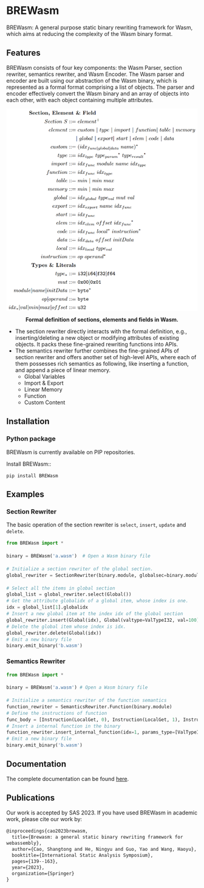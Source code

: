 ﻿# BREWasm

BREWasm: A general purpose static binary rewriting framework for Wasm, which aims at reducing the complexity of the Wasm
binary format.

## Features

BREWasm consists of four key components: the Wasm Parser, section rewriter, semantics rewriter, and Wasm Encoder. The
Wasm parser and encoder are built using our abstraction of the Wasm binary, which is represented as a formal format
comprising a list of objects. The parser and encoder effectively convert the Wasm binary and an array of objects into
each other, with each object containing multiple attributes.

<div align=center>
<img src="doc/Definition.png" width="600">
  <div style="margin-top: 10px; margin-bottom: 10px">
    <b>Formal definition of sections, elements and fields in Wasm.</b>
  </div>
</div>  

- The section rewriter directly interacts with the formal definition, e.g., inserting/deleting a new object or modifying
  attributes of existing objects. It packs these fine-grained rewriting functions into APIs.
- The semantics rewriter further combines the fine-grained APIs of section rewriter and offers another set of high-level
  APIs, where each of them possesses rich semantics as following, like inserting a function, and append a piece of
  linear memory.
    - Global Variables
    - Import & Export
    - Linear Memory
    - Function
    - Custom Content

## Installation

### Python package

BREWasm is currently available on PIP repositories.

Install BREWasm::

```
pip install BREWasm
```


## Examples

### Section Rewriter

The basic operation of the section rewriter is `select`, `insert`, `update` and `delete`.

```python
from BREWasm import *

binary = BREWasm('a.wasm')  # Open a Wasm binary file

# Initialize a section rewriter of the global section. 
global_rewriter = SectionRewriter(binary.module, globalsec=binary.module.global_sec)

# Select all the items in global section
global_list = global_rewriter.select(Global())
# Get the attribute globalidx of a global item, whose index is one.
idx = global_list[1].globalidx
# Insert a new global item at the index idx of the global section
global_rewriter.insert(Global(idx), Global(valtype=ValTypeI32, val=100))
# Delete the global item whose index is idx.
global_rewriter.delete(Global(idx))
# Emit a new binary file
binary.emit_binary('b.wasm')
```

### Semantics Rewriter

```python
from BREWasm import *

binary = BREWasm('a.wasm') # Open a Wasm binary file

# Initialize a semantics rewriter of the function semantics
function_rewriter = SemanticsRewriter.Function(binary.module)
# Define the instructions of function
func_body = [Instruction(LocalGet, 0), Instruction(LocalGet, 1), Instruction(I32Add, 0), Instruction(Nop)]
# Insert a internal function in the binary
function_rewriter.insert_internal_function(idx=1, params_type=[ValTypeI32, ValTypeI32], results_type=[ValTypeI32], local_vec=[Local(0, ValTypeI32), Local(1, ValTypeI64)], func_body=func_body)
# Emit a new binary file
binary.emit_binary('b.wasm')
```

## Documentation

The complete documentation can be found [here](https://brewasm-project.readthedocs.io/en/latest/).

## Publications

Our work is accepted by SAS 2023. If you have used BREWasm in academic work, please cite our work by:
```
@inproceedings{cao2023brewasm,
  title={Brewasm: a general static binary rewriting framework for webassembly},
  author={Cao, Shangtong and He, Ningyu and Guo, Yao and Wang, Haoyu},
  booktitle={International Static Analysis Symposium},
  pages={139--163},
  year={2023},
  organization={Springer}
}
```
